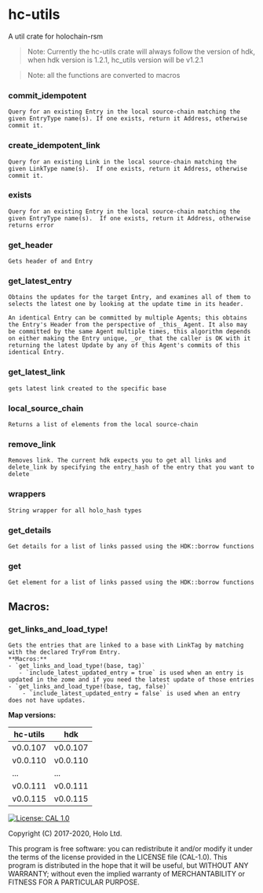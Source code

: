 # hc-utils

A util crate for holochain-rsm

> Note: Currently the hc-utils crate will always follow the version of hdk, when hdk version is 1.2.1, hc_utils version will be v1.2.1

> Note: all the functions are converted to macros

### commit_idempotent

    Query for an existing Entry in the local source-chain matching the given EntryType name(s). If one exists, return it Address, otherwise commit it.

### create_idempotent_link

    Query for an existing Link in the local source-chain matching the given LinkType name(s).  If one exists, return it Address, otherwise commit it.

### exists

    Query for an existing Entry in the local source-chain matching the given EntryType name(s).  If one exists, return it Address, otherwise returns error

### get_header

    Gets header of and Entry

### get_latest_entry

    Obtains the updates for the target Entry, and examines all of them to selects the latest one by looking at the update time in its header.

    An identical Entry can be committed by multiple Agents; this obtains the Entry's Header from the perspective of _this_ Agent. It also may be committed by the same Agent multiple times, this algorithm depends on either making the Entry unique, _or_ that the caller is OK with it returning the latest Update by any of this Agent's commits of this identical Entry.

### get_latest_link

    gets latest link created to the specific base

### local_source_chain

    Returns a list of elements from the local source-chain

### remove_link

    Removes link. The current hdk expects you to get all links and delete_link by specifying the entry_hash of the entry that you want to delete

### wrappers

    String wrapper for all holo_hash types

### get_details

    Get details for a list of links passed using the HDK::borrow functions

### get

    Get element for a list of links passed using the HDK::borrow functions

## Macros:

### get_links_and_load_type!

    Gets the entries that are linked to a base with LinkTag by matching with the declared TryFrom Entry.
    **Macros:**
    - `get_links_and_load_type!(base, tag)`
       - `include_latest_updated_entry = true` is used when an entry is updated in the zome and if you need the latest update of those entries
    - `get_links_and_load_type!(base, tag, false)`
        - `include_latest_updated_entry = false` is used when an entry does not have updates.

**Map versions:**

| hc-utils | hdk      |
| -------- | -------- |
| v0.0.107 | v0.0.107 |
| v0.0.110 | v0.0.110 |
| ... | ... |
| v0.0.111 | v0.0.111 |
| v0.0.115 | v0.0.115 |

[![License: CAL 1.0](https://img.shields.io/badge/License-CAL%201.0-blue.svg)](https://github.com/holochain/cryptographic-autonomy-license)

Copyright (C) 2017-2020, Holo Ltd.

This program is free software: you can redistribute it and/or modify it under the terms of the license
provided in the LICENSE file (CAL-1.0). This program is distributed in the hope that it will be useful,
but WITHOUT ANY WARRANTY; without even the implied warranty of MERCHANTABILITY or FITNESS FOR A PARTICULAR PURPOSE.
